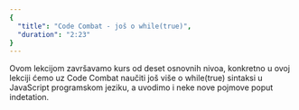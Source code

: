 ```yaml
---
{
  "title": "Code Combat - još o while(true)",
  "duration": "2:23"
}
---
```


Ovom lekcijom završavamo kurs od deset osnovnih nivoa, konkretno u ovoj lekciji ćemo uz Code Combat naučiti još više o while(true) sintaksi u JavaScript programskom jeziku, a uvodimo i neke nove pojmove poput indetation. 
